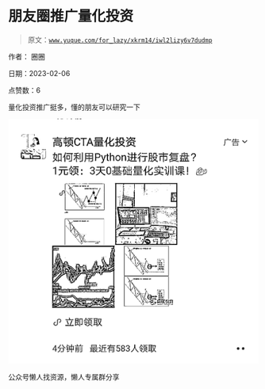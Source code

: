 # 朋友圈推广量化投资

> 原文：[`www.yuque.com/for_lazy/xkrm14/iwl2lizy6v7dudmp`](https://www.yuque.com/for_lazy/xkrm14/iwl2lizy6v7dudmp)



作者： 圈圈



日期：2023-02-06



点赞数：6

<ne-hole id="ud6e0be51" data-lake-id="ud6e0be51">

量化投资推广挺多，懂的朋友可以研究一下



![](img/909fbfe29ed11ad9b46cc9ab070a278a.png)

<ne-hole id="uedf463ca" data-lake-id="uedf463ca">

公众号懒人找资源，懒人专属群分享

</ne-hole></ne-hole>